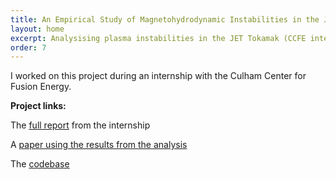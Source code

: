 ```yaml
---
title: An Empirical Study of Magnetohydrodynamic Instabilities in the JET Tokamak
layout: home
excerpt: Analysising plasma instabilities in the JET Tokamak (CCFE internship)
order: 7
---
```


I worked on this project during an internship with the Culham Center for Fusion Energy. 

**Project links:**

The [full report](assets/docs/CCFE_Final_Report.pdf) from the internship

A [paper using the results from the analysis](https://iopscience.iop.org/article/10.1088/1741-4326/ac899e/meta)

The [codebase](https://github.com/IyngkarranKumar/CCFE-Internship-2021/tree/master)